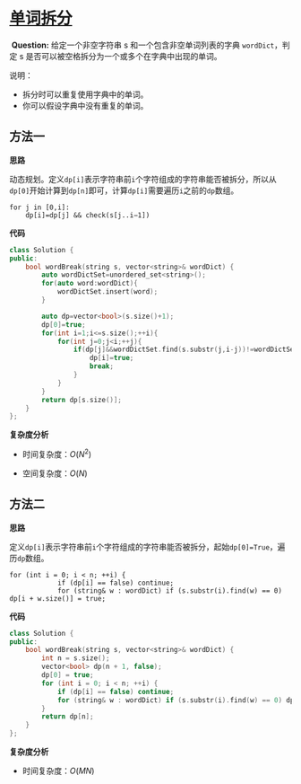 # [单词拆分](https://leetcode-cn.com/problems/word-break/)

​		**Question:** 给定一个非空字符串 s 和一个包含非空单词列表的字典 `wordDict`，判定 s 是否可以被空格拆分为一个或多个在字典中出现的单词。

说明：

* 拆分时可以重复使用字典中的单词。
* 你可以假设字典中没有重复的单词。



## 方法一

**思路**

​		动态规划。定义`dp[i]​`表示字符串前`i`个字符组成的字符串能否被拆分，所以从`dp[0]`开始计算到`dp[n]`即可，计算`dp[i]`需要遍历`i`之前的`dp`数组。

```
for j in [0,i]:
	dp[i]=dp[j] && check(s[j..i−1])
```



**代码**

```C++
class Solution {
public:
    bool wordBreak(string s, vector<string>& wordDict) {
        auto wordDictSet=unordered_set<string>();
        for(auto word:wordDict){
            wordDictSet.insert(word);
        }

        auto dp=vector<bool>(s.size()+1);
        dp[0]=true;
        for(int i=1;i<=s.size();++i){
            for(int j=0;j<i;++j){
                if(dp[j]&&wordDictSet.find(s.substr(j,i-j))!=wordDictSet.end()){
                    dp[i]=true;
                    break;
                }
            }
        }
        return dp[s.size()];
    }
};
```



**复杂度分析**

* 时间复杂度：$O(N^2)$

* 空间复杂度：$O(N)$






## 方法二

**思路**

​		定义`dp[i]`表示字符串前`i`个字符组成的字符串能否被拆分，起始`dp[0]=True`，遍历`dp`数组。

```
for (int i = 0; i < n; ++i) {
            if (dp[i] == false) continue;
            for (string& w : wordDict) if (s.substr(i).find(w) == 0) dp[i + w.size()] = true;
```



**代码**

```C++
class Solution {
public:
    bool wordBreak(string s, vector<string>& wordDict) {
        int n = s.size();
        vector<bool> dp(n + 1, false);
        dp[0] = true;
        for (int i = 0; i < n; ++i) {
            if (dp[i] == false) continue;
            for (string& w : wordDict) if (s.substr(i).find(w) == 0) dp[i + w.size()] = true;
        }
        return dp[n];
    }
};
```



**复杂度分析**

* 时间复杂度：$O(MN)$